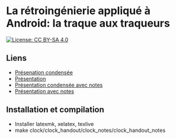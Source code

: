 # La rétroingénierie appliqué à Android: la traque aux traqueurs

[![License: CC BY-SA 4.0](https://img.shields.io/badge/License-CC%20BY--SA%204.0-lightgrey.svg)](https://creativecommons.org/licenses/by-sa/4.0/)

## Liens

- [Présenation condensée](https://hazegard.github.io/CLOCK/Clock_handout.pdf)
- [Présentation](https://hazegard.github.io/CLOCK/Clock.pdf)
- [Présentation condensée avec notes](https://hazegard.github.io/CLOCK/Clock_handout_notes.pdf)
- [Présentation avec notes](https://hazegard.github.io/CLOCK/Clock_notes.pdf)

## Installation et compilation

- Installer latexmk, xelatex, texlive
- make clock/clock_handout/clock_notes/clock_handout_notes
